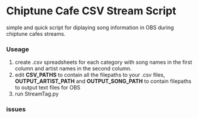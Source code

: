 # Chiptune Cafe CSV Stream Script
simple and quick script for diplaying song information in OBS during chiptune cafes streams.

### Useage
1. create .csv spreadsheets for each category with song names in the first column and artist names in the second column.
2. edit **CSV_PATHS** to contain all the filepaths to your .csv files, **OUTPUT_ARTIST_PATH** and **OUTPUT_SONG_PATH** to contain filepaths to output text files for OBS
3. run StreamTag.py

### issues

